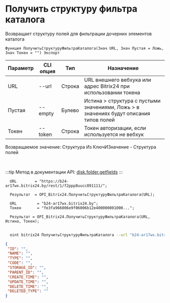 ﻿---
sidebar_position: 11
---

# Получить структуру фильтра каталога
 Возвращает структуру полей для фильтрации дочерних элементов каталога



`Функция ПолучитьСтруктуруФильтраКаталога(Знач URL, Знач Пустая = Ложь, Знач Токен = "") Экспорт`

  | Параметр | CLI опция | Тип | Назначение |
  |-|-|-|-|
  | URL | --url | Строка | URL внешнего вебхука или адрес Bitrix24 при использовании токена |
  | Пустая | --empty | Булево | Истина > структура с пустыми значениями, Ложь > в значениях будут описания типов полей |
  | Токен | --token | Строка | Токен авторизации, если используется не вебхук |

  
  Возвращаемое значение:   Структура Из КлючИЗначение - Структура полей

<br/>

:::tip
Метод в документации API: [disk.folder.getfields](https://dev.1c-bitrix.ru/rest_help/disk/folder/disk_folder_getfields.php)
:::
<br/>


```bsl title="Пример кода"
  URL        = "https://b24-ar17wx.bitrix24.by/rest/1/f2ppp8uucc891111/";
  
  Результат  = OPI_Bitrix24.ПолучитьСтруктуруФильтраКаталога(URL);
  
  URL         = "b24-ar17wx.bitrix24.by";
  Токен       = "fe3fa966006e9f06006b12e400000001000...";
  
  Результат = OPI_Bitrix24.ПолучитьСтруктуруФильтраКаталога(URL, Истина, Токен);
```



```sh title="Пример команды CLI"
    
  oint bitrix24 ПолучитьСтруктуруФильтраКаталога --url "b24-ar17wx.bitrix24.by" --empty %empty% --token "56898d66006e9f06006b12e400000001000..."

```

```json title="Результат"
{
 "ID": "",
 "NAME": "",
 "TYPE": "",
 "CODE": "",
 "STORAGE_ID": "",
 "PARENT_ID": "",
 "CREATE_TIME": "",
 "UPDATE_TIME": "",
 "DELETE_TIME": "",
 "DELETED_TYPE": ""
}
```
